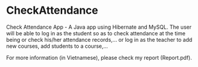 # CheckAttendance
Check Attendance App - A Java app using Hibernate and MySQL. The user will be able to log in as the student so as to check attendance at the time being or check his/her attendance records,... or log in as the teacher to add new courses, add students to a course,...

For more information (in Vietnamese), please check my report (Report.pdf). 